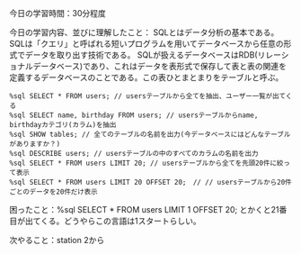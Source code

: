 今日の学習時間：30分程度

今日の学習内容、並びに理解したこと：
SQLとはデータ分析の基本である。
SQLは「クエリ」と呼ばれる短いプログラムを用いてデータベースから任意の形式でデータを取り出す技術である。
SQLが扱えるデータベースはRDB(リレーショナルデータベース)であり、これはデータを表形式で保存して表と表の関連を定義するデータベースのことである。この表ひとまとまりをテーブルと呼ぶ。
```
%sql SELECT * FROM users; // usersテーブルから全てを抽出、ユーザー一覧が出てくる
%sql SELECT name, birthday FROM users; // usersテーブルからname, birthdayカテゴリ(カラム)を抽出
%sql SHOW tables; // 全てのテーブルの名前を出力(今データベースにはどんなテーブルがありますか？)
%sql DESCRIBE users; // usersテーブルの中のすべてのカラムの名前を出力
%sql SELECT * FROM users LIMIT 20; // usersテーブルから全てを先頭20件に絞って表示
%sql SELECT * FROM users LIMIT 20 OFFSET 20;　// // usersテーブルから20件ごとのデータを20件だけ表示
```

困ったこと：%sql SELECT * FROM users LIMIT 1 OFFSET 20;
 とかくと21番目が出てくる。どうやらこの言語は1スタートらしい。

次やること：station 2から